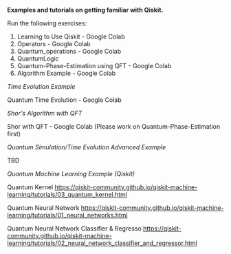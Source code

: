 **Examples and tutorials on getting familiar with Qiskit.**

Run the following exercises:
1. Learning to Use Qiskit - Google Colab
2. Operators - Google Colab
3. Quantum_operations - Google Colab
4. QuantumLogic
5. Quantum-Phase-Estimation using QFT - Google Colab
6. Algorithm Example - Google Colab

*Time Evolution Example*

Quantum Time Evolution - Google Colab

*Shor's Algorithm with QFT*

Shor with QFT - Google Colab (Please work on Quantum-Phase-Estimation first)

*Quantum Simulation/Time Evolution Advanced Example*

TBD

*Quantum Machine Learning Example (Qiskit)*

Quantum Kernel
https://qiskit-community.github.io/qiskit-machine-learning/tutorials/03_quantum_kernel.html

Quantum Neural Network
https://qiskit-community.github.io/qiskit-machine-learning/tutorials/01_neural_networks.html

Quantum Neural Network Classifier & Regresso
https://qiskit-community.github.io/qiskit-machine-learning/tutorials/02_neural_network_classifier_and_regressor.html
